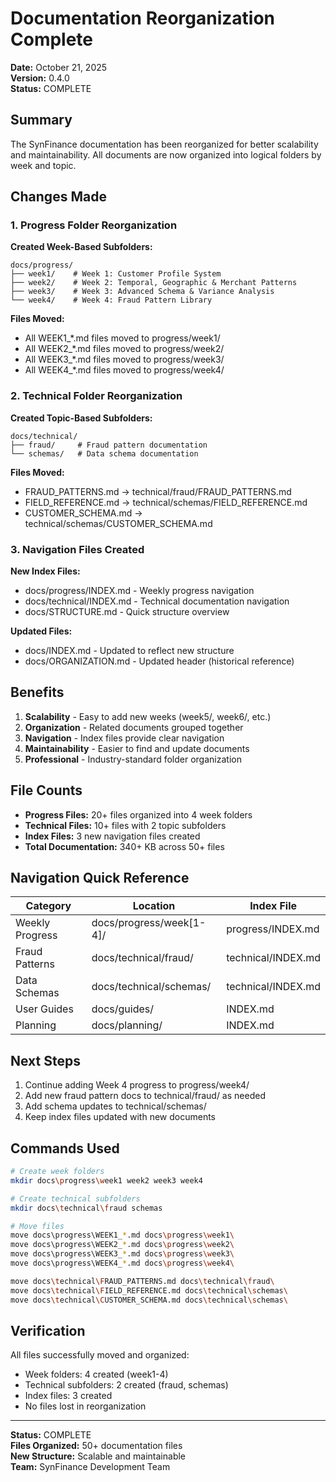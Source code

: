 # Documentation Reorganization Complete

**Date:** October 21, 2025  
**Version:** 0.4.0  
**Status:** COMPLETE

## Summary

The SynFinance documentation has been reorganized for better scalability and maintainability. All documents are now organized into logical folders by week and topic.

## Changes Made

### 1. Progress Folder Reorganization

**Created Week-Based Subfolders:**
```
docs/progress/
├── week1/    # Week 1: Customer Profile System
├── week2/    # Week 2: Temporal, Geographic & Merchant Patterns
├── week3/    # Week 3: Advanced Schema & Variance Analysis
└── week4/    # Week 4: Fraud Pattern Library
```

**Files Moved:**
- All WEEK1_*.md files moved to progress/week1/
- All WEEK2_*.md files moved to progress/week2/
- All WEEK3_*.md files moved to progress/week3/
- All WEEK4_*.md files moved to progress/week4/

### 2. Technical Folder Reorganization

**Created Topic-Based Subfolders:**
```
docs/technical/
├── fraud/     # Fraud pattern documentation
└── schemas/   # Data schema documentation
```

**Files Moved:**
- FRAUD_PATTERNS.md → technical/fraud/FRAUD_PATTERNS.md
- FIELD_REFERENCE.md → technical/schemas/FIELD_REFERENCE.md
- CUSTOMER_SCHEMA.md → technical/schemas/CUSTOMER_SCHEMA.md

### 3. Navigation Files Created

**New Index Files:**
- docs/progress/INDEX.md - Weekly progress navigation
- docs/technical/INDEX.md - Technical documentation navigation
- docs/STRUCTURE.md - Quick structure overview

**Updated Files:**
- docs/INDEX.md - Updated to reflect new structure
- docs/ORGANIZATION.md - Updated header (historical reference)

## Benefits

1. **Scalability** - Easy to add new weeks (week5/, week6/, etc.)
2. **Organization** - Related documents grouped together
3. **Navigation** - Index files provide clear navigation
4. **Maintainability** - Easier to find and update documents
5. **Professional** - Industry-standard folder organization

## File Counts

- **Progress Files:** 20+ files organized into 4 week folders
- **Technical Files:** 10+ files with 2 topic subfolders
- **Index Files:** 3 new navigation files created
- **Total Documentation:** 340+ KB across 50+ files

## Navigation Quick Reference

| Category | Location | Index File |
|----------|----------|------------|
| Weekly Progress | docs/progress/week[1-4]/ | progress/INDEX.md |
| Fraud Patterns | docs/technical/fraud/ | technical/INDEX.md |
| Data Schemas | docs/technical/schemas/ | technical/INDEX.md |
| User Guides | docs/guides/ | INDEX.md |
| Planning | docs/planning/ | INDEX.md |

## Next Steps

1. Continue adding Week 4 progress to progress/week4/
2. Add new fraud pattern docs to technical/fraud/ as needed
3. Add schema updates to technical/schemas/
4. Keep index files updated with new documents

## Commands Used

```bash
# Create week folders
mkdir docs\progress\week1 week2 week3 week4

# Create technical subfolders
mkdir docs\technical\fraud schemas

# Move files
move docs\progress\WEEK1_*.md docs\progress\week1\
move docs\progress\WEEK2_*.md docs\progress\week2\
move docs\progress\WEEK3_*.md docs\progress\week3\
move docs\progress\WEEK4_*.md docs\progress\week4\

move docs\technical\FRAUD_PATTERNS.md docs\technical\fraud\
move docs\technical\FIELD_REFERENCE.md docs\technical\schemas\
move docs\technical\CUSTOMER_SCHEMA.md docs\technical\schemas\
```

## Verification

All files successfully moved and organized:
- Week folders: 4 created (week1-4)
- Technical subfolders: 2 created (fraud, schemas)
- Index files: 3 created
- No files lost in reorganization

---

**Status:** COMPLETE  
**Files Organized:** 50+ documentation files  
**New Structure:** Scalable and maintainable  
**Team:** SynFinance Development Team
